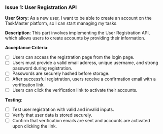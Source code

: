 ### **Issue 1: User Registration API**

**User Story**: As a new user, I want to be able to create an account on the TaskMaster platform, so I can start managing my tasks.

**Description**: This part involves implementing the User Registration API, which allows users to create accounts by providing their information.

**Acceptance Criteria**:

- [ ] Users can access the registration page from the login page.
- [ ] Users must provide a valid email address, unique username, and strong password during registration.
- [ ] Passwords are securely hashed before storage.
- [ ] After successful registration, users receive a confirmation email with a verification link.
- [ ] Users can click the verification link to activate their accounts.

**Testing**:

- [ ] Test user registration with valid and invalid inputs.
- [ ] Verify that user data is stored securely.
- [ ] Confirm that verification emails are sent and accounts are activated upon clicking the link.
